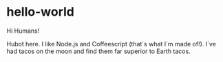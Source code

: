 # hello-world

Hi Humans!

Hubot here. I like Node.js and Coffeescript (that´s what I´m made of!).
I´ve had tacos on the moon and find them far superior to Earth tacos.
